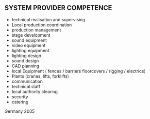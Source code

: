 ## SYSTEM PROVIDER COMPETENCE

+ technical realisation and supervising
+ Local production coordination
+ production management
+ stage development
+ sound equipment
+ video equipment	
+ lighting equipment
+ lighting design
+ sound design
+ CAD planning 
+ local Equipment ( fences /  barriers floorcovers / rigging / electrics) 
+ Plants (cranes, lifts, forklifts)
+ communication
+ technical staff
+ local authority clearing
+ security
+ catering

Germany 2005
